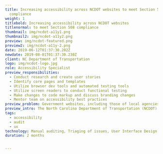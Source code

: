 ```yaml
---
title: Increasing accessibility across NCDOT websites to meet Section 508
  compliance
weight: 1
titlebold: Increasing accessibility across NCDOT websites
titlenormal: to meet Section 508 compliance
thumbnail: img/ncdot-a11y1.png
thumbnail2: img/ncdot-a11y2.png
preview: img/ncdot-featured.png
preview2: img/ncdot-a11y-2.png
date: 2019-06-12T01:37:30.202Z
newdate: 2019-08-01T01:37:30.230Z
client: NC Department of Transportation
logo: img/ncdot-logo.jpg
role: Accessibility Specialist
preview_responsibilities:
  - Conduct research and create user stories
  - Identify core pages and templates
  - Utilize browser dev tools and automated testing tools
  - Utilize screen readers to conduct functional testing
  - Make changes to code markup and discuss branding changes
  - Mentor team on accessibility best practices
preview_problem: Government websites, including those of local agencies, need to be accessible. The NCDOT websites were not meeting minimum compliance. 
preview_intro: The North Carolina Department of Transportation (NCDOT) had a website redesign in 2018. This design established a new set of SharePoint templates and a new design system, but lacked meeting accessibility compliance. I worked with the UX and Web Services team to conduct an audit and establish a remediation plan that would work with and be easily adaptable to the existing design system and components. 
tags:
  - accessibility
  - audit
  - ux
technology: Manual auditing, Triaging of issues, User Interface Design, Documentation
duration: 2 months


---
```

